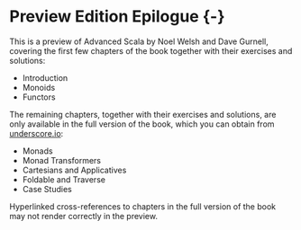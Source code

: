 # Preview Edition Epilogue {-}

This is a preview of Advanced Scala by Noel Welsh and Dave Gurnell,
covering the first few chapters of the book
together with their exercises and solutions:

 - Introduction
 - Monoids
 - Functors

The remaining chapters, together with their exercises and solutions,
are only available in the full version of the book,
which you can obtain from [underscore.io](http://underscore.io):

 - Monads
 - Monad Transformers
 - Cartesians and Applicatives
 - Foldable and Traverse
 - Case Studies

Hyperlinked cross-references to chapters in the full version of the book
may not render correctly in the preview.
